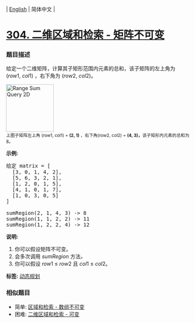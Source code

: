| [English](README_EN.md) | 简体中文 |

# [304. 二维区域和检索 - 矩阵不可变](https://leetcode-cn.com/problems/range-sum-query-2d-immutable)
 ### 题目描述
<p>给定一个二维矩阵，计算其子矩形范围内元素的总和，该子矩阵的左上角为 (<em>row</em>1,&nbsp;<em>col</em>1) ，右下角为 (<em>row</em>2,&nbsp;<em>col</em>2)。</p>

<p><img alt="Range Sum Query 2D" src="https://assets.leetcode-cn.com/aliyun-lc-upload/images/304.png" style="width: 130px;"><br>
<small>上图子矩阵左上角&nbsp;(row1, col1) = <strong>(2, 1)</strong>&nbsp;，右下角(row2, col2) = <strong>(4, 3)，</strong>该子矩形内元素的总和为 8。</small></p>

<p><strong>示例:</strong></p>

<pre>给定 matrix = [
  [3, 0, 1, 4, 2],
  [5, 6, 3, 2, 1],
  [1, 2, 0, 1, 5],
  [4, 1, 0, 1, 7],
  [1, 0, 3, 0, 5]
]

sumRegion(2, 1, 4, 3) -&gt; 8
sumRegion(1, 1, 2, 2) -&gt; 11
sumRegion(1, 2, 2, 4) -&gt; 12
</pre>

<p><strong>说明:</strong></p>

<ol>
	<li>你可以假设矩阵不可变。</li>
	<li>会多次调用&nbsp;<em>sumRegion&nbsp;</em>方法<em>。</em></li>
	<li>你可以假设&nbsp;<em>row</em>1 &le; <em>row</em>2 且&nbsp;<em>col</em>1 &le; <em>col</em>2。</li>
</ol>

**标签:**  [动态规划](https://leetcode-cn.com/tag/dynamic-programming) 
 ### 相似题目
- 简单:	[区域和检索 - 数组不可变](https://leetcode-cn.com/problems/range-sum-query-immutable) 
- 困难:	[二维区域和检索 - 可变](https://leetcode-cn.com/problems/range-sum-query-2d-mutable) 

